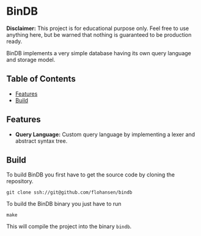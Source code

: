 # BinDB
**Disclaimer:** This project is for educational purpose only. Feel free to use
anything here, but be warned that nothing is guaranteed to be production ready.

BinDB implements a very simple database having its own query language and
storage model.

## Table of Contents
- [Features](#features)
- [Build](#build)

## Features
- **Query Language:** Custom query language by implementing a lexer and
  abstract syntax tree.

## Build
To build BinDB you first have to get the source code by cloning the repository.

    git clone ssh://git@github.com/flohansen/bindb

To build the BinDB binary you just have to run

    make

This will compile the project into the binary `bindb`.
